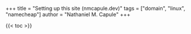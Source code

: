 +++
title = "Setting up this site (nmcapule.dev)"
tags = ["domain", "linux", "namecheap"]
author = "Nathaniel M. Capule"
+++

{{< toc >}}
